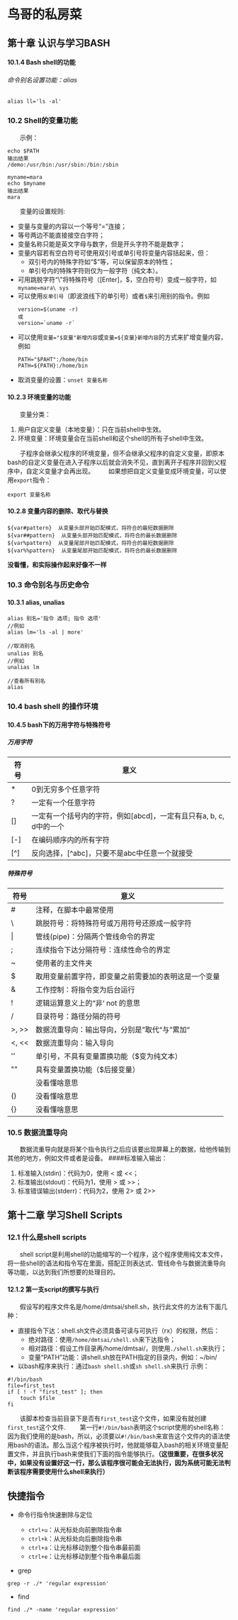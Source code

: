 # 鸟哥的私房菜
## 第十章 认识与学习BASH
#### 10.1.4 Bash shell的功能
###### 命令别名设置功能：alias
```shell
alias ll='ls -al'
```
### 10.2 Shell的变量功能
&emsp;&emsp;示例：
```shell
echo $PATH
输出结果
/demo:/usr/bin:/usr/sbin:/bin:/sbin

myname=mara
echo $myname
输出结果
mara
```
&emsp;&emsp;变量的设置规则:
* 变量与变量的内容以一个等号“=”连接；
* 等号两边不能直接接空白字符；
* 变量名称只能是英文字母与数字，但是开头字符不能是数字；
* 变量内容若有空白符号可使用双引号或单引号将变量内容括起来，但：
  * 双引号内的特殊字符如“$”等，可以保留原本的特性；
  * 单引号内的特殊字符则仅为一般字符（纯文本）。
* 可用跳脱字符“\”将特殊符号（[Enter]，$，空白符号）变成一般字符，如`myname=mara\ sys`
* 可以使用`反单引号`（即波浪线下的单引号）或者`$`来引用别的指令。例如
  ```shell
  version=$(uname -r)
  或
  version=`uname -r`
  ```
* 可以使用`变量="$变量"新增内容`或`变量=${变量}新增内容`的方式来扩增变量内容，例如
  ```shell
  PATH="$PAHT":/home/bin
  PATH=${PATH}:/home/bin
  ```
* 取消变量的设置：`unset 变量名称`
#### 10.2.3 环境变量的功能
&emsp;&emsp;变量分类：
1. 用户自定义变量（本地变量）：只在当前shell中生效。
2. 环境变量：环境变量会在当前shell和这个shell的所有子shell中生效。

&emsp;&emsp;子程序会继承父程序的环境变量，但不会继承父程序的自定义变量，即原本bash的自定义变量在进入子程序以后就会消失不见，直到离开子程序并回到父程序中，自定义变量才会再出现。
&emsp;&emsp;如果想把自定义变量变成环境变量，可以使用`export`指令：
```shell
export 变量名称
```
#### 10.2.8 变量内容的删除、取代与替换
```shell
${var#pattern}  从变量头部开始匹配模式，将符合的最短数据删除
${var##pattern}  从变量头部开始匹配模式，将符合的最长数据删除
${var%pattern}  从变量尾部开始匹配模式，将符合的最短数据删除
${var%%pattern}  从变量尾部开始匹配模式，将符合的最长数据删除
```
**没看懂，和实际操作起来好像不一样**
### 10.3 命令别名与历史命令
#### 10.3.1 alias, unalias
```shell
alias 别名='指令 选项; 指令 选项'
//例如
alias lm='ls -al | more'

//取消别名
unalias 别名
//例如
unalias lm

//查看所有别名
alias
```
### 10.4 bash shell 的操作环境
#### 10.4.5 bash下的万用字符与特殊符号
##### 万用字符

| 符号 | 意义                                                         |
| ---- | ------------------------------------------------------------ |
| *    | 0到无穷多个任意字符                                          |
| ?    | 一定有一个任意字符                                           |
| []   | 一定有一个括号内的字符，例如[abcd]，一定有且只有a, b, c, d中的一个 |
| [-]  | 在编码顺序内的所有字符                                       |
| [^]  | 反向选择，\[^abc]，只要不是abc中任意一个就接受               |

##### 特殊符号

| 符号  | 意义                                                 |
| ----- | ---------------------------------------------------- |
| #     | 注释，在脚本中最常使用                               |
| \     | 跳脱符号：将特殊符号或万用符号还原成一般字符         |
| \|    | 管线(pipe)：分隔两个管线命令的界定                   |
| ;     | 连续指令下达分隔符号：连续性命令的界定               |
| ~     | 使用者的主文件夹                                     |
| $     | 取用变量前置字符，即变量之前需要加的表明这是一个变量 |
| &     | 工作控制：将指令变为后台运行                         |
| !     | 逻辑运算意义上的“非‘ not 的意思                      |
| /     | 目录符号：路径分隔的符号                             |
| >, >> | 数据流重导向：输出导向，分别是”取代“与”累加“         |
| <, << | 数据流重导向：输入导向                               |
| ''    | 单引号，不具有变量置换功能（$变为纯文本）            |
| ""    | 具有变量置换功能（$后接变量）                        |
|       | 没看懂啥意思                                         |
| ()    | 没看懂啥意思                                         |
| {}    | 没看懂啥意思                                         |

### 10.5 数据流重导向
&emsp;&emsp;数据流重导向就是将某个指令执行之后应该要出现屏幕上的数据，给他传输到其他的地方，例如文件或者是设备。
####标准输入输出：
1. 标准输入(stdin)：代码为0，使用 < 或 <<；
2. 标准输出(stdout)：代码为1，使用 > 或 >>；
3. 标准错误输出(stderr)：代码为2，使用 2> 或 2>>


## 第十二章 学习Shell Scripts
### 12.1 什么是shell scripts
&emsp;&emsp;shell script是利用shell的功能缩写的一个程序，这个程序使用纯文本文件，将一些shell的语法和指令写在里面，搭配正则表达式、管线命令与数据流重导向等功能，以达到我们所想要的处理目的。
#### 12.1.2 第一支script的撰写与执行
&emsp;&emsp;假设写的程序文件名是/home/dmtsai/shell.sh，执行此文件的方法有下面几种：
* 直接指令下达：shell.sh文件必须具备可读与可执行（rx）的权限，然后：
  * 绝对路径：使用`/home/dmtsai/shell.sh`来下达指令；
  * 相对路径：假设工作目录再/home/dmtsai/，则使用`./shell.sh`来执行；
  * 变量“PATH”功能：讲shell.sh放在PATH指定的目录内，例如：~/bin/
* 以bash程序来执行：通过`bash shell.sh`或`sh shell.sh`来执行
示例：
```shell
#!/bin/bash
file=first_test
if [ ! -f "first_test" ]; then
    touch $file
fi
```
&emsp;&emsp;该脚本检查当前目录下是否有`first_test`这个文件，如果没有就创建`first_test`这个文件.
&emsp;&emsp;第一行`#!/bin/bash`表明这个script使用的shell名称：因为我们使用的是bash，所以，必须要以`#!/bin/bash`来宣告这个文件内的语法使用bash的语法。那么当这个程序被执行时，他就能够载入bash的相关环境变量配置文件，并且执行bash来使我们下面的指令能够执行。**（这很重要，在很多状况中，如果没有设置好这一行，那么该程序很可能会无法执行，因为系统可能无法判断该程序需要使用什么shell来执行）**

## 快捷指令
* 命令行指令快速删除与定位
  * `ctrl+u`：从光标处向前删除指令串
  * `ctrl+k`：从光标处向后删除指令串
  * `ctrl+a`：让光标移动到整个指令串最前面
  * `ctrl+e`：让光标移动到整个指令串最后面



* grep
```shell
grep -r ./* 'regular expression'
```
* find
```shell
find ./* -name 'regular expression'
```